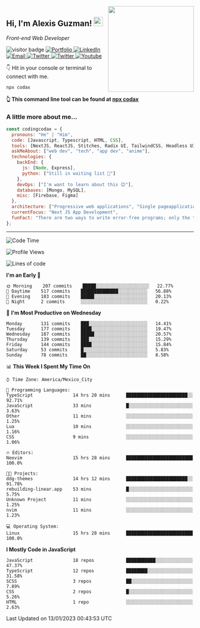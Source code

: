 <img align='right' src="https://media.giphy.com/media/M9gbBd9nbDrOTu1Mqx/giphy.gif" width="230">
<h2>Hi, I'm Alexis Guzman! <img src="https://media.giphy.com/media/hvRJCLFzcasrR4ia7z/giphy.gif" width="25px"></h2>
<p><em>Front-end Web Developer</em></p>

<p>
  <img src="https://visitor-badge.glitch.me/badge?page_id=a12989x.a12989x&left_color=black&right_color=gray" alt="visitor badge"/>
  <a href='https://www.codingcodax.dev/' target='_blank'>
    <img alt='Portfolio' src='https://img.shields.io/badge/Portfolio-black?logo=vercel&style=flat-square'>
  </a>
  <a href='https://linkedin.com/in/codingcodax/' target='_blank'>
    <img alt='LinkedIn' src='https://img.shields.io/badge/LinkedIn-black?logo=LinkedIn&style=flat-square'>
  </a>
  <a href='mailto:codingcodax@gmail.com' target='_blank'>
    <img alt='Email' src='https://img.shields.io/badge/Email-black?logo=Gmail&style=flat-square'>
  </a>
  <a href='https://twitter.com/codingcodax' target='_blank'>
    <img alt='Twitter' src='https://img.shields.io/badge/Twitter-black?logo=Twitter&style=flat-square'>
  </a>
  <a href='https://www.instagram.com/codingcodax/' target='_blank'>
    <img alt='Twitter' src='https://img.shields.io/badge/Instagram-black?logo=Instagram&style=flat-square'>
  </a>
  <a href='https://www.youtube.com/@codingcodax' target='_blank'>
    <img alt='Youtube' src='https://img.shields.io/badge/YouTube-black?logo=Youtube&style=flat-square'>
  </a>
</p>

👇 Hit in your console or terminal to connect with me.

```bash
npx codax
```
**👆 This command line tool can be found at [npx codax](https://github.com/a12989x/npx-codax)**

<h3>A little more about me...</h3>

```javascript
const codingcodax = {
  pronouns: "He" | "Him",
  code: [Javascript, Typescript, HTML, CSS],
  tools: [NextJS, ReactJS, Stitches, Radix UI, TailwindCSS, Headless UI, Prisma],
  askMeAbout: ["web dev", "tech", "app dev", "anime"],
  technologies: {
    backEnd: {
      js: [Node, Express],
      python: ["Still in waiting list 🥲"]
    },
    devOps: ["I'm want to learn about this 😊"],
    databases: [Mongo, MySQL],
    misc: [Firebase, Figma]
  },
  architecture: ["Progressive web applications", "Single pageapplications"],
  currentFocus: "Next JS App Development",
  funFact: "There are two ways to write error-free programs; only the third one works"
};
```

---

<!--START_SECTION:waka-->
![Code Time](http://img.shields.io/badge/Code%20Time-1%2C069%20hrs%2024%20mins-blue)

![Profile Views](http://img.shields.io/badge/Profile%20Views-0-blue)

![Lines of code](https://img.shields.io/badge/From%20Hello%20World%20I%27ve%20Written-295%20Thousand%20lines%20of%20code-blue)

**I'm an Early 🐤** 

```text
🌞 Morning    207 commits    █████░░░░░░░░░░░░░░░░░░░░   22.77% 
🌆 Daytime    517 commits    ██████████████░░░░░░░░░░░   56.88% 
🌃 Evening    183 commits    █████░░░░░░░░░░░░░░░░░░░░   20.13% 
🌙 Night      2 commits      ░░░░░░░░░░░░░░░░░░░░░░░░░   0.22%

```
📅 **I'm Most Productive on Wednesday** 

```text
Monday       131 commits    ███░░░░░░░░░░░░░░░░░░░░░░   14.41% 
Tuesday      177 commits    ████░░░░░░░░░░░░░░░░░░░░░   19.47% 
Wednesday    187 commits    █████░░░░░░░░░░░░░░░░░░░░   20.57% 
Thursday     139 commits    ███░░░░░░░░░░░░░░░░░░░░░░   15.29% 
Friday       144 commits    ████░░░░░░░░░░░░░░░░░░░░░   15.84% 
Saturday     53 commits     █░░░░░░░░░░░░░░░░░░░░░░░░   5.83% 
Sunday       78 commits     ██░░░░░░░░░░░░░░░░░░░░░░░   8.58%

```


📊 **This Week I Spent My Time On** 

```text
⌚︎ Time Zone: America/Mexico_City

💬 Programming Languages: 
TypeScript               14 hrs 20 mins      ███████████████████████░░   92.71% 
JavaScript               33 mins             █░░░░░░░░░░░░░░░░░░░░░░░░   3.63% 
Other                    11 mins             ░░░░░░░░░░░░░░░░░░░░░░░░░   1.25% 
Lua                      10 mins             ░░░░░░░░░░░░░░░░░░░░░░░░░   1.16% 
CSS                      9 mins              ░░░░░░░░░░░░░░░░░░░░░░░░░   1.06%

🔥 Editors: 
Neovim                   15 hrs 28 mins      █████████████████████████   100.0%

🐱‍💻 Projects: 
ddg-themes               14 hrs 12 mins      ███████████████████████░░   91.78% 
rebuilding-linear.app    53 mins             █░░░░░░░░░░░░░░░░░░░░░░░░   5.75% 
Unknown Project          11 mins             ░░░░░░░░░░░░░░░░░░░░░░░░░   1.25% 
nvim                     11 mins             ░░░░░░░░░░░░░░░░░░░░░░░░░   1.23%

💻 Operating System: 
Linux                    15 hrs 28 mins      █████████████████████████   100.0%

```

**I Mostly Code in JavaScript** 

```text
JavaScript               18 repos            ███████████░░░░░░░░░░░░░░   47.37% 
TypeScript               12 repos            ████████░░░░░░░░░░░░░░░░░   31.58% 
SCSS                     3 repos             ██░░░░░░░░░░░░░░░░░░░░░░░   7.89% 
CSS                      2 repos             █░░░░░░░░░░░░░░░░░░░░░░░░   5.26% 
HTML                     1 repo              ░░░░░░░░░░░░░░░░░░░░░░░░░   2.63%

```



 Last Updated on 13/01/2023 00:43:53 UTC
<!--END_SECTION:waka-->
